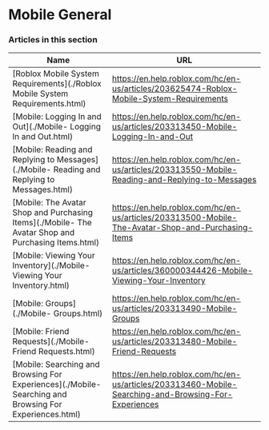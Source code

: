 # Mobile General  
### Articles in this section
Name|URL
-|-
[Roblox Mobile System Requirements](./Roblox Mobile System Requirements.html) |https://en.help.roblox.com/hc/en-us/articles/203625474-Roblox-Mobile-System-Requirements
[Mobile: Logging In and Out](./Mobile- Logging In and Out.html) |https://en.help.roblox.com/hc/en-us/articles/203313450-Mobile-Logging-In-and-Out
[Mobile: Reading and Replying to Messages](./Mobile- Reading and Replying to Messages.html) |https://en.help.roblox.com/hc/en-us/articles/203313550-Mobile-Reading-and-Replying-to-Messages
[Mobile: The Avatar Shop and Purchasing Items](./Mobile- The Avatar Shop and Purchasing Items.html) |https://en.help.roblox.com/hc/en-us/articles/203313500-Mobile-The-Avatar-Shop-and-Purchasing-Items
[Mobile: Viewing Your Inventory](./Mobile- Viewing Your Inventory.html) |https://en.help.roblox.com/hc/en-us/articles/360000344426-Mobile-Viewing-Your-Inventory
[Mobile: Groups](./Mobile- Groups.html) |https://en.help.roblox.com/hc/en-us/articles/203313490-Mobile-Groups
[Mobile: Friend Requests](./Mobile- Friend Requests.html) |https://en.help.roblox.com/hc/en-us/articles/203313480-Mobile-Friend-Requests
[Mobile: Searching and Browsing For Experiences](./Mobile- Searching and Browsing For Experiences.html) |https://en.help.roblox.com/hc/en-us/articles/203313460-Mobile-Searching-and-Browsing-For-Experiences